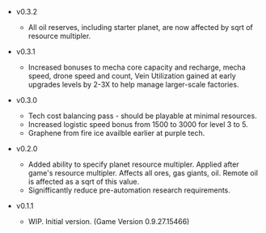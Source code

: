 - v0.3.2
    - All oil reserves, including starter planet, are now affected by sqrt of resource multipler.

- v0.3.1
    - Increased bonuses to mecha core capacity and recharge, mecha speed, drone speed and count, Vein Utilization gained at early upgrades levels by 2-3X to help manage larger-scale factories.

- v0.3.0
    - Tech cost balancing pass - should be playable at minimal resources.
    - Increased logistic speed bonus from 1500 to 3000 for level 3 to 5.
    - Graphene from fire ice availble earlier at purple tech.

- v0.2.0
    - Added ability to specify planet resource multipler. Applied after game's resource multipler. Affects all ores, gas giants, oil. Remote oil is affected as a sqrt of this value.
    - Signifficantly reduce pre-automation research requirements.

- v0.1.1
    - WIP. Initial version. (Game Version 0.9.27.15466)